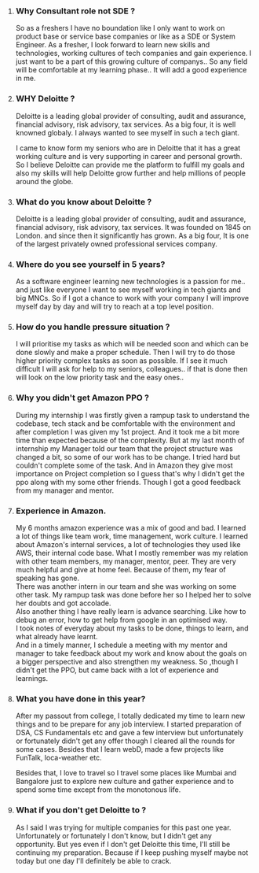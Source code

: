 1. ### Why Consultant role not SDE ?
    So as a freshers I have no boundation like I only want to work on product base or service base companies or like as a SDE or System Engineer. As a fresher, I look forward to learn new skills and technologies, working cultures of tech companies and gain experience. I just want to be a part of this growing culture of companys.. So any field will be comfortable at my learning phase.. It will add a good experience in me.

2. ### WHY Deloitte ?
    Deloitte is a leading global provider of consulting, audit and assurance, financial advisory, risk advisory, tax services. As a big four, it is well knowned globaly.
    I always wanted to see myself in such a tech giant.

    I came to know form my seniors who are in Deloitte that it has a great working culture and is very supporting in career and personal growth. So I believe Deloitte can provide me the platform to fulfill my goals and also my skills will help Deloitte grow further and help millions of people around the globe.

3. ### What do you know about Deloitte ?
    Deloitte is a leading global provider of consulting, audit and assurance, financial advisory, risk advisory, tax services. It was founded on 1845 on London. and since then it significantly has grown. As a big four, It is one of the largest privately owned professional services company.

4. ### Where do you see yourself in 5 years?
    As a software engineer learning new technologies is a passion for me.. and just like everyone I want to see myself working in tech giants and big MNCs. So if I got a chance to work with your company I will improve myself day by day and will try to reach at a top level position.

5. ### How do you handle pressure situation ?
    I will prioritise my tasks as which will be needed soon and which can be done slowly and make a proper schedule. Then I will try to do those higher priority complex tasks as soon as possible. If I see it much difficult I will ask for help to my seniors, colleagues.. if that is done then will look on the low priority task and the easy ones..

6. ### Why you didn't get Amazon PPO ?
    During my internship I was firstly given a rampup task to understand the codebase, tech stack and be comfortable with the environment and after completion I was given my 1st project. And it took me a bit more time than expected because of the complexity. But at my last month of internship my Manager told our team that the project structure was changed a bit, so some of our work has to be change. I tried hard but couldn't complete some of the task. And in Amazon they give most importance on Project completion so I guess that's why I didn't get the ppo along with my some other friends. Though I got a good feedback from my manager and mentor.

7. ### Experience in Amazon.
    My 6 months amazon experience was a mix of good and bad. I learned a lot of things like team work, time management, work culture. I learned about Amazon's internal services, a lot of technologies they used like AWS, their internal code base. What I mostly remember was my relation with other team members, my manager, mentor, peer. They are very much helpful and give at home feel. Because of them, my fear of speaking has gone.    
    There was another intern in our team and she was working on some other task. My rampup task was done before her so I helped her to solve her doubts and got accolade.   
    Also another thing I have really learn is advance searching. Like how to debug an error, how to get help from google in an optimised way.   
    I took notes of everyday about my tasks to be done, things to learn, and what already have learnt.  
    And in a timely manner, I schedule a meeting with my mentor and manager to take feedback about my work and know about the goals on a bigger perspective and also strengthen my weakness.
    So ,though I didn't get the PPO, but came back with a lot of experience and learnings.

8. ### What you have done in this year?
    After my passout from college, I totally dedicated my time to learn new things and to be prepare for any job interview. I started preparation of DSA, CS Fundamentals etc and gave a few interview but unfortunately or fortunately didn't get any offer though I cleared all the rounds for some cases. Besides that I learn webD, made a few projects like FunTalk, loca-weather etc. 
        
    Besides that, I love to travel so I travel some places like Mumbai and Bangalore just to explore new culture and gather experience and to spend some time except from the monotonous life.

9. ### What if you don't get Deloitte to ?
    As I said I was trying for multiple companies for this past one year. Unfortunately or fortunately I don't know, but I didn't get any opportunity. But yes even if I don't get Deloitte this time, I'll still be continuing my preparation. Because if I keep pushing myself maybe not today but one day I'll definitely be able to crack.

